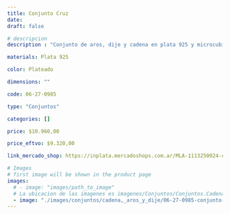 ```yaml
---
title: Conjunto Cruz
date: 
draft: false

# descripcion
description : "Conjunto de aros, dije y cadena en plata 925 y microcubic. Largo de cadena 40, 45 o 50 a elección."

materials: Plata 925

color: Plateado

dimensions: ""

code: 06-27-0985

type: "Conjuntos"

categories: []

price: $10.960,00

price_eftvo: $9.320,00

link_mercado_shop: https://inplata.mercadoshops.com.ar/MLA-1113250024-conjunto-cruz-_JM

# Images
# first image will be shown in the product page
images:
  # - image: "images/path_to_image"
  # La ubicacion de las imagenes es imagenes/Conjuntos/Conjuntos.Cadena, aros y dije/06-27-0985-conjunto-cruz
  - image: "./images/conjuntos/cadena,_aros_y_dije/06-27-0985-conjunto-cruz.jpg"
---
```

